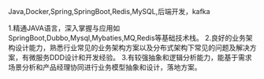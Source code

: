 Java,Docker,Spring,SpringBoot,Redis,MySQL,后端开发，kafka

1.精通JAVA语言，深入掌握与应用如SpringBoot,Dubbo,Mysql,Mybaties,MQ,Redis等基础技术栈。
2.良好的业务架构设计能力，熟悉行业常见的业务架构方案以及分布式架构下常见的问题及解决方案，有微服务DDD设计和开发经验。
3.有较强抽象和逻辑分析能力，能基于需求场景分析和产品经理协同进行业务模型抽象和设计，落地方案。